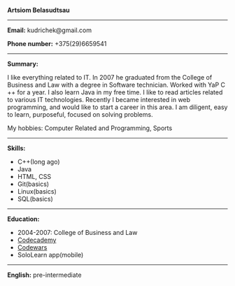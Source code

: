 <p><strong>Artsiom Belasudtsau</strong></p><hr>
<p><strong>Email:</strong> kudrichek@gmail.com</p>
<p><strong>Phone number:</strong> +375(29)6659541</p><hr>

<p><strong>Summary:</strong></p>
<p>I like everything related to IT. In 2007 he graduated from the College of Business and Law with a degree in Software technician.
Worked with YaP C ++ for a year. I also learn Java in my free time. I like to read articles related to various IT technologies.
Recently I became interested in web programming, and would like to start a career in this area. I am diligent, easy to learn, purposeful, focused on solving problems.</p>
<p>My hobbies: Computer Related and Programming, Sports</p><hr>

<p><strong>Skills:</strong></p>
<p>
<ul>
  <li>C++(long ago)</li>
  <li>Java</li>
  <li>HTML, CSS</li>
  <li>Git(basics)</li>
  <li>Linux(basics)</li> 
  <li>SQL(basics)</li>
</ul>
</p>
<hr>

<p><strong>Education:</strong></p>
<p>
  <ul>
    <li>2004-2007: College of Business and Law</li>
    <li><a href = "https://www.codecademy.com/profiles/kudri">Codecademy</a></li>
    <li><a href = "https://www.codewars.com/users/Kraken02">Codewars</a></li>
    <li>SoloLearn app(mobile)</li>
  </ul>
</p>
<hr>

<p><strong>English:</strong> pre-intermediate</p>

